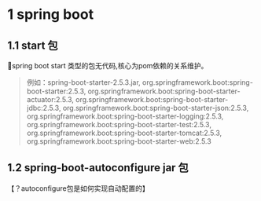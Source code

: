 # 1 spring boot
## 1.1 start 包
spring boot start 类型的包无代码,核心为pom依赖的关系维护。  
> 例如：spring-boot-starter-2.5.3.jar,  org.springframework.boot:spring-boot-starter:2.5.3,  org.springframework.boot:spring-boot-starter-actuator:2.5.3,  org.springframework.boot:spring-boot-starter-jdbc:2.5.3,  org.springframework.boot:spring-boot-starter-json:2.5.3,  org.springframework.boot:spring-boot-starter-logging:2.5.3,  org.springframework.boot:spring-boot-starter-test:2.5.3,  org.springframework.boot:spring-boot-starter-tomcat:2.5.3,  org.springframework.boot:spring-boot-starter-web:2.5.3
## 1.2 spring-boot-autoconfigure jar 包
【？autoconfigure包是如何实现自动配置的】